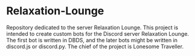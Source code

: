 # Relaxation-Lounge

Repository dedicated to the server Relaxation Lounge.
This project is intended to create custom bots for the Discord server Relaxation Lounge.
The first bot is written in DBDS, and the later bots might be written in discord.js or discord.py.
The chief of the project is Lonesome Traveller.
